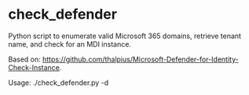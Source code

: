 # check_defender

Python script to enumerate valid Microsoft 365 domains, retrieve tenant name, and check for an MDI instance.

Based on: https://github.com/thalpius/Microsoft-Defender-for-Identity-Check-Instance.

Usage: ./check_defender.py -d <domain>

